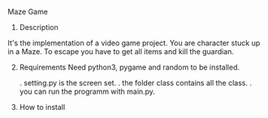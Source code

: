 Maze Game

1. Description

It's the implementation of a video game project. 
You are character stuck up in a Maze. To escape you have to get all items
and kill the guardian.

2. Requirements
Need python3, pygame and random to be installed.

	. setting.py is the screen set.
	. the folder class contains all the class.
	. you can run the programm with main.py. 

3. How to install